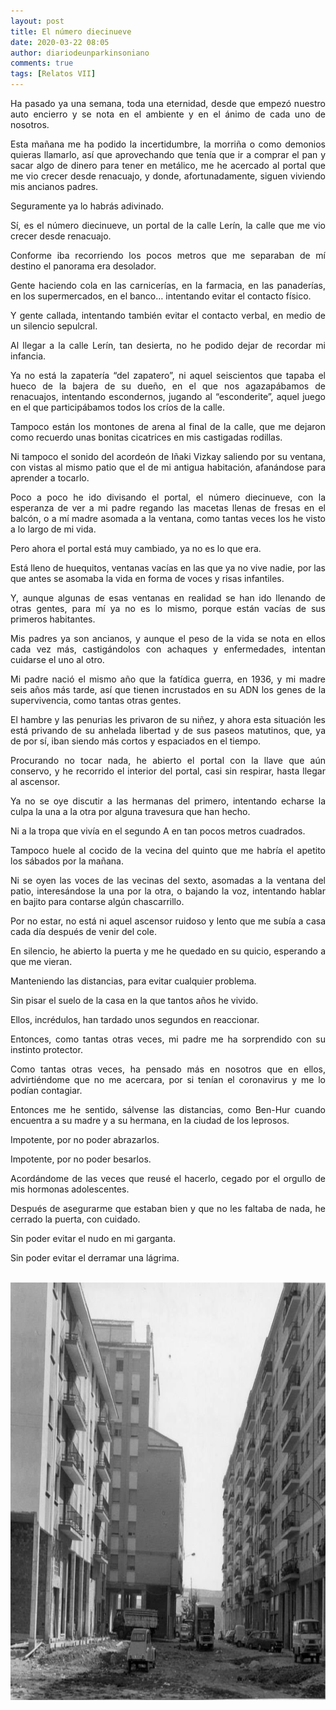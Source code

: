 ```yaml
---
layout: post
title: El número diecinueve
date: 2020-03-22 08:05
author: diariodeunparkinsoniano
comments: true
tags: [Relatos VII]
---
```

<p style="text-align:justify;">Ha pasado ya una semana, toda una eternidad, desde que empezó nuestro auto encierro y se nota en el ambiente y en el ánimo de cada uno de nosotros.</p>
<p style="text-align:justify;">Esta mañana me ha podido la incertidumbre, la morriña o como demonios quieras llamarlo, así que aprovechando que tenía que ir a comprar el pan y sacar algo de dinero para tener en metálico, me he acercado al portal que me vio crecer desde renacuajo, y donde, afortunadamente, siguen viviendo mis ancianos padres.</p>
<p style="text-align:justify;">Seguramente ya lo habrás adivinado.</p>
<p style="text-align:justify;">Sí, es el número diecinueve, un portal de la calle Lerín, la calle que me vio crecer desde renacuajo.</p>
<p style="text-align:justify;">Conforme iba recorriendo los pocos metros que me separaban de mí destino el panorama era desolador.</p>
<p style="text-align:justify;">Gente haciendo cola en las carnicerías, en la farmacia, en las panaderías, en los supermercados, en el banco… intentando evitar el contacto físico.</p>
<p style="text-align:justify;">Y gente callada, intentando también evitar el contacto verbal, en medio de un silencio sepulcral.</p>
<p style="text-align:justify;">Al llegar a la calle Lerín, tan desierta, no he podido dejar de recordar mi infancia.</p>
<p style="text-align:justify;">Ya no está la zapatería “del zapatero”, ni aquel seiscientos que tapaba el hueco de la bajera de su dueño, en el que nos agazapábamos de renacuajos, intentando escondernos, jugando al “esconderite”, aquel juego en el que participábamos todos los críos de la calle.</p>
<p style="text-align:justify;">Tampoco están los montones de arena al final de la calle, que me dejaron como recuerdo unas bonitas cicatrices en mis castigadas rodillas.</p>
<p style="text-align:justify;">Ni tampoco el sonido del acordeón de Iñaki Vizkay saliendo por su ventana, con vistas al mismo patio que el de mi antigua habitación, afanándose para aprender a tocarlo.</p>
<p style="text-align:justify;">Poco a poco he ido divisando el portal, el número diecinueve, con la esperanza de ver a mi padre regando las macetas llenas de fresas en el balcón, o a mí madre asomada a la ventana, como tantas veces los he visto a lo largo de mi vida.</p>
<p style="text-align:justify;">Pero ahora el portal está muy cambiado, ya no es lo que era.</p>
<p style="text-align:justify;">Está lleno de huequitos, ventanas vacías en las que ya no vive nadie, por las que antes se asomaba la vida en forma de voces y risas infantiles.</p>
<p style="text-align:justify;">Y, aunque algunas de esas ventanas en realidad se han ido llenando de otras gentes, para mí ya no es lo mismo, porque están vacías de sus primeros habitantes.</p>
<p style="text-align:justify;">Mis padres ya son ancianos, y aunque el peso de la vida se nota en ellos cada vez más, castigándolos con achaques y enfermedades, intentan cuidarse el uno al otro.</p>
<p style="text-align:justify;">Mi padre nació el mismo año que la fatídica guerra, en 1936, y mi madre seis años más tarde, así que tienen incrustados en su ADN los genes de la supervivencia, como tantas otras gentes.</p>
<p style="text-align:justify;">El hambre y las penurias les privaron de su niñez, y ahora esta situación les está privando de su anhelada libertad y de sus paseos matutinos, que, ya de por sí, iban siendo más cortos y espaciados en el tiempo.</p>
<p style="text-align:justify;">Procurando no tocar nada, he abierto el portal con la llave que aún conservo, y he recorrido el interior del portal, casi sin respirar, hasta llegar al ascensor.</p>
<p style="text-align:justify;">Ya no se oye discutir a las hermanas del primero, intentando echarse la culpa la una a la otra por alguna travesura que han hecho.</p>
<p style="text-align:justify;">Ni a la tropa que vivía en el segundo A en tan pocos metros cuadrados.</p>
<p style="text-align:justify;">Tampoco huele al cocido de la vecina del quinto que me habría el apetito los sábados por la mañana.</p>
<p style="text-align:justify;">Ni se oyen las voces de las vecinas del sexto, asomadas a la ventana del patio, interesándose la una por la otra, o bajando la voz, intentando hablar en bajito para contarse algún chascarrillo.</p>
<p style="text-align:justify;">Por no estar, no está ni aquel ascensor ruidoso y lento que me subía a casa cada día después de venir del cole.</p>
<p style="text-align:justify;">En silencio, he abierto la puerta y me he quedado en su quicio, esperando a que me vieran.</p>
<p style="text-align:justify;">Manteniendo las distancias, para evitar cualquier problema.</p>
<p style="text-align:justify;">Sin pisar el suelo de la casa en la que tantos años he vivido.</p>
<p style="text-align:justify;">Ellos, incrédulos, han tardado unos segundos en reaccionar.</p>
<p style="text-align:justify;">Entonces, como tantas otras veces, mi padre me ha sorprendido con su instinto protector.</p>
<p style="text-align:justify;">Como tantas otras veces, ha pensado más en nosotros que en ellos, advirtiéndome que no me acercara, por si tenían el coronavirus y me lo podían contagiar.</p>
<p style="text-align:justify;">Entonces me he sentido, sálvense las distancias, como Ben-Hur cuando encuentra a su madre y a su hermana, en la ciudad de los leprosos.</p>
<p style="text-align:justify;">Impotente, por no poder abrazarlos.</p>
<p style="text-align:justify;">Impotente, por no poder besarlos.</p>
<p style="text-align:justify;">Acordándome de las veces que reusé el hacerlo, cegado por el orgullo de mis hormonas adolescentes.</p>
<p style="text-align:justify;">Después de asegurarme que estaban bien y que no les faltaba de nada, he cerrado la puerta, con cuidado.</p>
<p style="text-align:justify;">Sin poder evitar el nudo en mi garganta.</p>
<p style="text-align:justify;">Sin poder evitar el derramar una lágrima.</p>
&nbsp;

<img class="img-fluid"  clasXs="alignnone size-full wp-image-924" src="/assets/images/2020/03/10390883_4212769973515_230121525506664074_n.jpg" alt="10390883_4212769973515_230121525506664074_n" width="960" height="668" />
